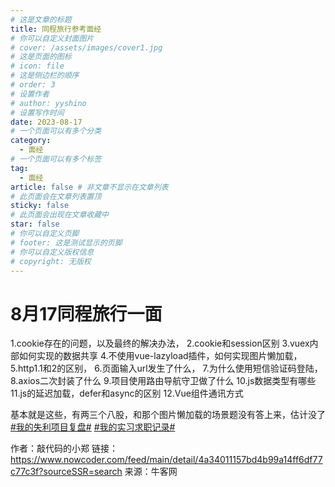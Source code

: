 ```yaml
---
# 这是文章的标题
title: 同程旅行参考面经
# 你可以自定义封面图片
# cover: /assets/images/cover1.jpg
# 这是页面的图标
# icon: file
# 这是侧边栏的顺序
# order: 3
# 设置作者
# author: yyshino
# 设置写作时间
date: 2023-08-17
# 一个页面可以有多个分类
category:
  - 面经
# 一个页面可以有多个标签
tag:
  - 面经
article: false # 非文章不显示在文章列表
# 此页面会在文章列表置顶
sticky: false
# 此页面会出现在文章收藏中
star: false
# 你可以自定义页脚
# footer: 这是测试显示的页脚
# 你可以自定义版权信息
# copyright: 无版权
---
```


# 8月17同程旅行一面

1.cookie存在的问题，以及最终的解决办法，
2.cookie和session区别
3.vuex内部如何实现的数据共享
4.不使用vue-lazyload插件，如何实现图片懒加载，
5.http1.1和2的区别，
6.页面输入url发生了什么，
7.为什么使用短信验证码登陆，
8.axios二次封装了什么
9.项目使用路由导航守卫做了什么
10.js数据类型有哪些
11.js的延迟加载，defer和async的区别
12.Vue组件通讯方式

基本就是这些，有两三个八股，和那个图片懒加载的场景题没有答上来，估计没了 [#我的失利项目复盘#]() [#我的实习求职记录#]()



作者：敲代码的小郑
链接：https://www.nowcoder.com/feed/main/detail/4a34011157bd4b99a14ff6df77c77c3f?sourceSSR=search
来源：牛客网
